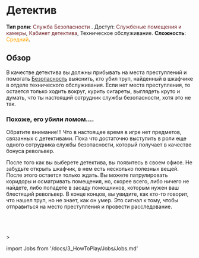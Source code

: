 # Детектив
**Тип роли**: <font color="#711e25"> Служба Безопасности </font>. Доступ: <font color="#711e25">Службеные помещения и камеры</font>, <font color="#711e25">Кабинет детектива</font>, Техническое обслуживание. **Сложность**: <font color="Orange">Средний</font>.




## Обзор

В качестве детектива вы должны прибывать на места преступлений и помогать [Безопасность](\3_HowToPlay\Jobs\Security_roles\Security-Officer.md) выяснить, кто убил труп, найденный в шкафчике в отделе технического обслуживания. Если нет места преступления, то остается только ходить вокруг, курить сигареты, выглядеть круто и думать, что ты настоящий сотрудник службы безопасности, хотя это не так.


### Похоже, его убили ломом....

Обратите внимание!!! Что в настоящее время в игре нет предметов, связанных с детективами. Пока что достаточно выступить в роли еще одного сотрудника службы безопасности, который получает в качестве бонуса револьвер.

После того как вы выберете детектива, вы появитесь в своем офисе. Не забудьте открыть шкафчик, в нем есть несколько полезных вещей. После этого остается только ждать. Вы можете патрулировать коридоры и осматривать помещения, но, скорее всего, либо ничего не найдете, либо попадете в засаду помощников, которым нужен ваш блестящий револьвер. В конце концов, вы увидите, как кто-то говорит, что нашел труп, но не знает, как он умер. Это сигнал к тому, чтобы отправиться на место преступления и провести расследование.

  <br/>
<br/>
<br/>>

import Jobs from '/docs/3_HowToPlay/Jobs/Jobs.md'

<Jobs />

